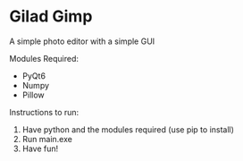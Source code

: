 # Gilad Gimp
A simple photo editor with a simple GUI


Modules Required:
- PyQt6
- Numpy
- Pillow


Instructions to run:
1. Have python and the modules required (use pip to install)
2. Run main.exe
3. Have fun!
